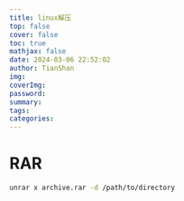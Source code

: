 ```yaml
---
title: linux解压
top: false
cover: false
toc: true
mathjax: false
date: 2024-03-06 22:52:02
author: TianShan
img: 
coverImg: 
password: 
summary: 
tags: 
categories:
---
```

# RAR
```bash
unrar x archive.rar -d /path/to/directory
```
